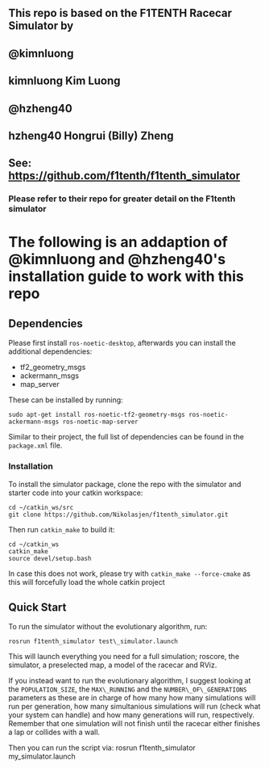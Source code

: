 ## This repo is based on the F1TENTH Racecar Simulator by 
##    @kimnluong
##    kimnluong Kim Luong
##    @hzheng40
##    hzheng40 Hongrui (Billy) Zheng
## See: https://github.com/f1tenth/f1tenth_simulator
### Please refer to their repo for greater detail on the F1tenth simulator 

# The following is an addaption of @kimnluong and @hzheng40's installation guide to work with this repo
## Dependencies

Please first install ```ros-noetic-desktop```, afterwards you can install the additional dependencies:

- tf2_geometry_msgs
- ackermann_msgs
- map_server

These can be installed by running:

    sudo apt-get install ros-noetic-tf2-geometry-msgs ros-noetic-ackermann-msgs ros-noetic-map-server

Similar to their project, the full list of dependencies can be found in the ```package.xml``` file.

### Installation

To install the simulator package, clone the repo with the simulator and starter code into your catkin workspace:

    cd ~/catkin_ws/src
    git clone https://github.com/Nikolasjen/f1tenth_simulator.git
    
Then run ```catkin_make``` to build it:

    cd ~/catkin_ws
    catkin_make
    source devel/setup.bash

In case this does not work, please try with ```catkin_make --force-cmake``` as this will forcefully load the whole catkin project

## Quick Start

To run the simulator without the evolutionary algorithm, run:

    rosrun f1tenth_simulator test\_simulator.launch

This will launch everything you need for a full simulation; roscore, the simulator, a preselected map, a model of the racecar and RViz.

If you instead want to run the evolutionary algorithm, I suggest looking at the ```POPULATION_SIZE```, the ```MAX\_RUNNING``` and the ```NUMBER\_OF\_GENERATIONS``` parameters as these are in charge of how many how many simulations will run per generation, how many simultanious simulations will run (check what your system can handle) and how many generations will run, respectively. Remember that one simulation will not finish until the racecar either finishes a lap or collides with a wall.

Then you can run the script via:
    rosrun f1tenth_simulator my\_simulator.launch
